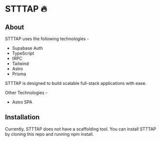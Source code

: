 # STTTAP 🔥

## About

STTTAP uses the following technologies -

-   Supabase Auth
-   TypeScript
-   tRPC
-   Tailwind
-   Astro
-   Prisma

STTTAP is designed to build scalable full-stack applications with ease.

Other Technologies -

-   Astro SPA

## Installation

Currently, STTTAP does not have a scaffolding tool. You can install STTTAP by cloning this repo and running npm install.
